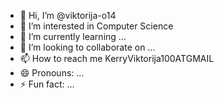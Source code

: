 - 👋 Hi, I’m @viktorija-o14
- 👀 I’m interested in Computer Science
- 🌱 I’m currently learning ...
- 💞️ I’m looking to collaborate on ...
- 📫 How to reach me KerryViktorija100ATGMAIL
- 😄 Pronouns: ...
- ⚡ Fun fact: ...

<!---
viktorija-o14/viktorija-o14 is a ✨ special ✨ repository because its `README.md` (this file) appears on your GitHub profile.
You can click the Preview link to take a look at your changes.
--->
